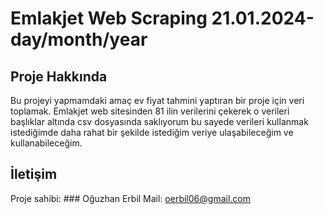 # Emlakjet Web Scraping 21.01.2024-day/month/year

## Proje Hakkında

Bu projeyi yapmamdaki amaç ev fiyat tahmini yaptıran bir proje için veri toplamak. Emlakjet web sitesinden 81 ilin verilerini çekerek o verileri başlıklar altında csv dosyasında saklıyorum bu sayede verileri kullanmak istediğimde daha rahat bir şekilde istediğim veriye ulaşabileceğim ve kullanabileceğim.

## İletişim

Proje sahibi: ### Oğuzhan Erbil
Mail: oerbil06@gmail.com
